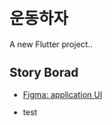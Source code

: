 # 운동하자 

A new Flutter project..

## Story Borad
- [Figma: application UI](https://www.figma.com/file/Ds2FdODWTaaL2YCHlzNmsX/%EC%9A%B4%EB%8F%99%ED%95%98%EC%9E%90?node-id=0%3A1)

- test